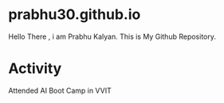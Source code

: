 # prabhu30.github.io
Hello There , i am Prabhu Kalyan. This is My Github Repository.
# Activity
Attended AI Boot Camp in VVIT<h1>
